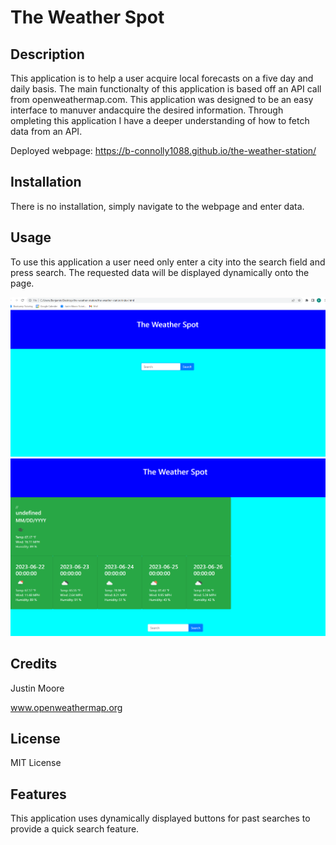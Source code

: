 # The Weather Spot

## Description

This application is to help a user acquire local forecasts on a five day and daily basis. The main functionalty of this application is based off an API call from openweathermap.com. This application was designed to be an easy interface to manuver andacquire the desired information. Through ompleting this application I have a deeper understanding of how to fetch data from an API.

Deployed webpage: https://b-connolly1088.github.io/the-weather-station/

## Installation

There is no installation, simply navigate to the webpage and enter data.

## Usage

To use this application a user need only enter a city into the search field and press search. The requested data will be displayed dynamically onto the page.

![AppScreenshot](/images/Screenshot%202023-06-21%20173808.png)
![AppScreenshot](/images/Screenshot%202023-06-21%20173827.png)

## Credits

Justin Moore

www.openweathermap.org

## License

MIT License

## Features

This application uses dynamically displayed buttons for past searches to provide a quick search feature.

